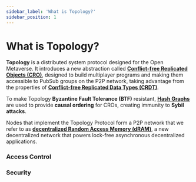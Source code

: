 ```yaml
---
sidebar_label: 'What is Topology?'
sidebar_position: 1
---
```


# What is Topology?

**Topology** is a distributed system protocol designed for the Open Metaverse. It introduces a new abstraction called [**Conflict-free Replicated Objects (CRO)**](docs/Concepts/CRO.md), designed to build multiplayer programs and making them accessible to PubSub groups on the P2P network, taking advantage from the properties of [**Conflict-free Replicated Data Types (CRDT)**](docs/Concepts/CRDT/CRDTs.md).

To make Topology **Byzantine Fault Tolerance (BTF)** resistant, [**Hash Graphs**](docs/Concepts/Hash_Graphs.md) are used to provide **causal ordering** for CROs, creating immunity to **Sybil attacks**.


Nodes that implement the Topology Protocol form a P2P network that we refer to as [**decentralized Random Access Memory (dRAM)**](docs/Concepts/dRAM.md), a new decentralized network that powers lock-free asynchronous decentralized applications.

### Access Control

### Security